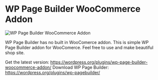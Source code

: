 # WP Page Builder WooCommerce Addon
![WP Page Builder WooCommerce Addon](https://ps.w.org/wp-page-builder-woocommerce-addon/assets/banner-772x250.png?rev=2054256)


WP Page Builder has no built in WooComerce addon. This is simple WP Page Builder addon for WooComerce. Feel free to use and make beautiful shop site.

Get the latest version: https://wordpress.org/plugins/wp-page-builder-woocommerce-addon/
Download WP Page Builder: https://wordpress.org/plugins/wp-pagebuilder/
